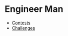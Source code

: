 # Engineer Man

* [Contests](https://emkc.org/contests)
* [Challenges](https://emkc.org/challenges)
